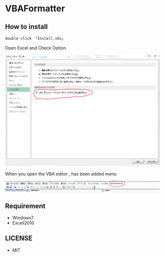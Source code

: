# VBAFormatter

## How to install
```bash
double click 「Install.vbs」
```
Open Excel and Check Option

![excel_option](./public/image/excel.png)

When you open the VBA editor , has been added menu

![vbe_menu](./public/image/vbe.png)

## Requirement

* Windows7
* Excell2010

## LICENSE

* MIT